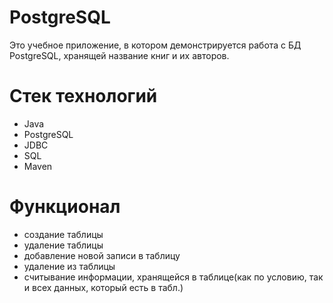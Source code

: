 # PostgreSQL
Это учебное приложение, в котором демонстрируется работа с БД PostgreSQL, хранящей название книг и их авторов.
# Стек технологий
- Java
- PostgreSQL
- JDBC
- SQL
- Maven
# Функционал
- создание таблицы
- удаление таблицы
- добавление новой записи в таблицу
- удаление из таблицы
- считывание информации, хранящейся в таблице(как по условию, так и всех данных, который есть в табл.)
